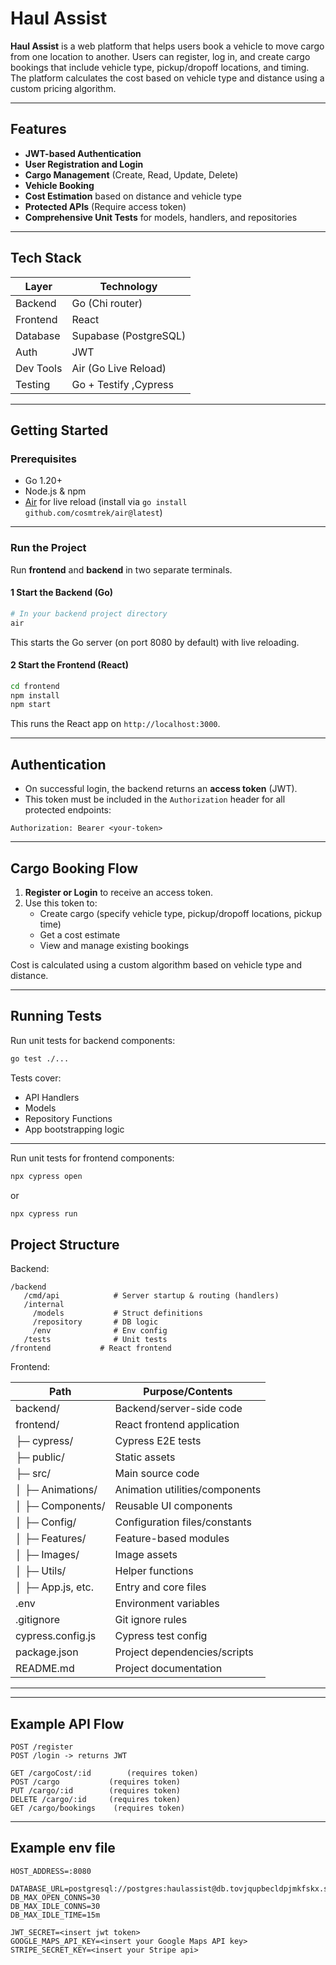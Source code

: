 # Haul Assist

**Haul Assist** is a web platform that helps users book a vehicle to move cargo from one location to another. Users can register, log in, and create cargo bookings that include vehicle type, pickup/dropoff locations, and timing. The platform calculates the cost based on vehicle type and distance using a custom pricing algorithm.

---

## Features

- **JWT-based Authentication**
- **User Registration and Login**
- **Cargo Management** (Create, Read, Update, Delete)
- **Vehicle Booking**
- **Cost Estimation** based on distance and vehicle type
- **Protected APIs** (Require access token)
- **Comprehensive Unit Tests** for models, handlers, and repositories

---

## Tech Stack

| Layer        | Technology        |
|--------------|-------------------|
| Backend      | Go (Chi router)   |
| Frontend     | React             |
| Database     | Supabase (PostgreSQL) |
| Auth         | JWT               |
| Dev Tools    | Air (Go Live Reload) |
| Testing      | Go + Testify ,Cypress    |

---

## Getting Started

### Prerequisites

- Go 1.20+
- Node.js & npm
- [Air](https://github.com/cosmtrek/air) for live reload (install via `go install github.com/cosmtrek/air@latest`)

---

### Run the Project

Run **frontend** and **backend** in two separate terminals.

#### 1 Start the Backend (Go)

```bash
# In your backend project directory
air
```

This starts the Go server (on port 8080 by default) with live reloading.

#### 2️ Start the Frontend (React)

```bash
cd frontend
npm install
npm start
```

This runs the React app on `http://localhost:3000`.

---

## Authentication

- On successful login, the backend returns an **access token** (JWT).
- This token must be included in the `Authorization` header for all protected endpoints:

```http
Authorization: Bearer <your-token>
```

---

## Cargo Booking Flow

1. **Register or Login** to receive an access token.
2. Use this token to:
   - Create cargo (specify vehicle type, pickup/dropoff locations, pickup time)
   - Get a cost estimate
   - View and manage existing bookings

Cost is calculated using a custom algorithm based on vehicle type and distance.

---

## Running Tests

Run unit tests for backend components:

```bash
go test ./...
```

Tests cover:
- API Handlers
- Models
- Repository Functions
- App bootstrapping logic

---

Run unit tests for frontend components:
```bash
npx cypress open 
```
or

```bash
npx cypress run 
```

## Project Structure
Backend:
```
/backend
   /cmd/api            # Server startup & routing (handlers)
   /internal
     /models           # Struct definitions
     /repository       # DB logic
     /env              # Env config
   /tests              # Unit tests
/frontend           # React frontend
```

Frontend:

| Path                        | Purpose/Contents                                 |
|-----------------------------|--------------------------------------------------|
| backend/                    | Backend/server-side code                         |
| frontend/                   | React frontend application                       |
| ├─ cypress/                 | Cypress E2E tests                                |
| ├─ public/                  | Static assets                                    |
| ├─ src/                     | Main source code                                 |
| │  ├─ Animations/           | Animation utilities/components                   |
| │  ├─ Components/           | Reusable UI components                           |
| │  ├─ Config/               | Configuration files/constants                    |
| │  ├─ Features/             | Feature-based modules                            |
| │  ├─ Images/               | Image assets                                     |
| │  ├─ Utils/                | Helper functions                                 |
| │  ├─ App.js, etc.          | Entry and core files                             |
| .env                        | Environment variables                            |
| .gitignore                  | Git ignore rules                                 |
| cypress.config.js           | Cypress test config                              |
| package.json                | Project dependencies/scripts                     |
| README.md                   | Project documentation                            |

---
---


## Example API Flow

```http
POST /register
POST /login -> returns JWT

GET /cargoCost/:id        (requires token)
POST /cargo           (requires token)
PUT /cargo/:id        (requires token)
DELETE /cargo/:id     (requires token)
GET /cargo/bookings    (requires token)
```

---

## Example env file

```
HOST_ADDRESS=:8080

DATABASE_URL=postgresql://postgres:haulassist@db.tovjqupbecldpjmkfskx.supabase.co:5432/postgres
DB_MAX_OPEN_CONNS=30
DB_MAX_IDLE_CONNS=30
DB_MAX_IDLE_TIME=15m

JWT_SECRET=<insert jwt token>
GOOGLE_MAPS_API_KEY=<insert your Google Maps API key>
STRIPE_SECRET_KEY=<insert your Stripe api>
```
